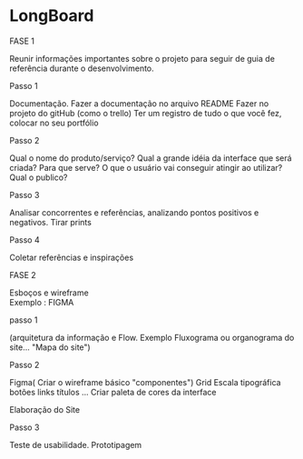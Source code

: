 # LongBoard
FASE 1

Reunir informações importantes sobre o projeto para seguir de guia 
de referência durante o desenvolvimento.


Passo 1

Documentação.
Fazer a documentação no arquivo README
Fazer no projeto do gitHub (como o trello)
Ter um registro de tudo o que você fez, colocar no seu portfólio


Passo 2

Qual o nome do produto/serviço?
Qual a grande idéia da interface que será criada?
Para que serve?
O que o usuário vai conseguir atingir ao utilizar?
Qual o publico?

Passo 3

Analisar concorrentes e referências, analizando pontos positivos e negativos.
Tirar prints

Passo 4

Coletar referências e inspirações



FASE 2

Esboços e wireframe  
Exemplo : FIGMA 

passo 1

(arquitetura da informação e Flow.
Exemplo Fluxograma ou organograma do site... "Mapa do site")


Passo 2

Figma( Criar o wireframe básico "componentes") 
Grid
Escala tipográfica
botões
links
títulos ...
Criar paleta de cores da interface


Elaboração do Site 

Passo 3

Teste de usabilidade. Prototipagem